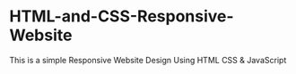 # HTML-and-CSS-Responsive-Website

This is a simple Responsive Website Design Using HTML CSS & JavaScript
